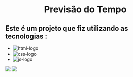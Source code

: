 <h1 align="center">Previsão do Tempo</h1>

<h2> Este é um projeto que fiz utilizando as tecnologias :</h2>

- <img src="https://img.shields.io/badge/HTML5-E34F26?style=for-the-badge&logo=html5&logoColor=w" alt="html-logo"/>
- <img src="https://img.shields.io/badge/CSS3-1572B6?style=for-the-badge&logo=css3&logoColor=white" alt="css-logo"/> 
- <img src="https://img.shields.io/badge/JavaScript-F7DF1E?style=for-the-badge&logo=javascript&logoColor=black" alt="js-logo"> 


<img src="https://github.com/JuFreitas95/previsao-do-tempo/blob/master/img/desktop1.png?raw=true">
<img src="https://github.com/JuFreitas95/previsao-do-tempo/blob/master/img/desktop2.png?raw=true">
